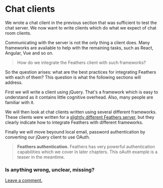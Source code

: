 # Chat clients

We wrote a chat client in the previous section that was sufficient to test the chat server.
We now want to write clients which do what we expect of chat room clients.

Communicating with the server is not the only thing a client does.
Many frameworks are available to help with the remaining tasks,
such as React, Angular, Vue and so on.

> How do we integrate the Feathers client with such frameworks?

So the question arises:
what are the best practices for integrating Feathers with each of them?
This question is what the following sections will address.

First we will write a client using jQuery.
That's a framework which is easy to understand as it contains little cognitive overhead.
Also, many people are familiar with it.

We will then look at chat clients written using several different frameworks.
These clients were written for a
[slightly different Feathers server](https://docs.feathersjs.com/getting-started/readme.html),
but they clearly indicate how to integrate Feathers with different frameworks.

Finally we will move beyound local email, password authentication by
converting our jQuery client to use OAuth.

> **Feathers authentication.** Feathers has very powerful authentication capabilities
which we cover in later chapters.
This oAuth example is a teaser in the meantime.

### Is anything wrong, unclear, missing?
[Leave a comment.](https://github.com/feathersjs/feathers-guide/issues/new?title=Comment:Chat-Client-Readme&body=Comment:Chat-Client-Readme)
